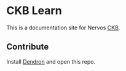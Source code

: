 # CKB Learn

This is a documentation site for Nervos [CKB](https://github.com/nervosnetwork/ckb).

## Contribute

Install [Dendron](https://www.dendron.so/) and open this repo.